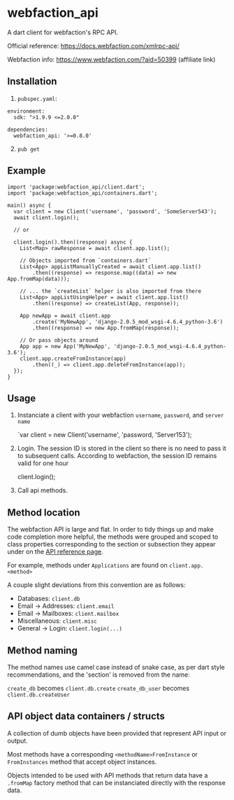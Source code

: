 # webfaction_api

A dart client for webfaction's RPC API.

Official reference: https://docs.webfaction.com/xmlrpc-api/

Webfaction info: https://www.webfaction.com/?aid=50399 (affiliate link)

## Installation

1. `pubspec.yaml`:

```
environment:
  sdk: ">1.9.9 <=2.0.0"

dependencies:
  webfaction_api: '>=0.8.0'
```

2. `pub get`


## Example

    import 'package:webfaction_api/client.dart';
    import 'package:webfaction_api/containers.dart';

    main() async {
      var client = new Client('username', 'password', 'SomeServer543');
      await client.login();

      // or

      client.login().then((response) async {
        List<Map> rawResponse = await client.app.list();

        // Objects imported from `containers.dart`
        List<App> appListManuallyCreated = await client.app.list()
            .then((response) => response.map((data) => new App.fromMap(data)));

        // ... the `createList` helper is also imported from there
        List<App> appListUsingHelper = await client.app.list()
            .then((response) => createList(App, response));

        App newApp = await client.app
            .create('MyNewApp', 'django-2.0.5_mod_wsgi-4.6.4_python-3.6')
            .then((response) => new App.fromMap(response));

        // Or pass objects around
        App app = new App('MyNewApp', 'django-2.0.5_mod_wsgi-4.6.4_python-3.6');
        client.app.createFromInstance(app)
            .then((_) => client.app.deleteFromInstance(app));
      });
    }


## Usage


 1. Instanciate a client with your webfaction `username`, `password`, and `server name`

    `var client = new Client('username', 'password, 'Server153');

2. Login. The session ID is stored in the client so there is no need to pass it to subsequent calls. According to webfaction, the session ID remains valid for one hour

   client.login();

3. Call api methods.

## Method location

The webfaction API is large and flat. In order to tidy things up and make code completion more helpful, the methods were grouped and scoped to class properties corresponding to the section or subsection they appear under on the [API reference page](https://docs.webfaction.com/xmlrpc-api/apiref.html).

For example, methods under `Applications` are found on `client.app.<method>`

A couple slight deviations from this convention are as follows:

* Databases: `client.db`
* Email -> Addresses: `client.email`
* Email -> Mailboxes: `client.mailbox`
* Miscellaneous: `client.misc`
* General -> Login: `client.login(...)`

## Method naming

The method names use camel case instead of snake case, as per dart style recommendations, and the 'section' is removed from the name:

`create_db` becomes `client.db.create`
`create_db_user` becomes `client.db.createUser`

## API object data containers / structs

A collection of dumb objects have been provided that represent API input or output.

Most methods have a corresponding `<methodName>FromInstance` or `FromInstances` method that accept object instances.

Objects intended to be used with API methods that return data have a `.fromMap` factory method that can be instanciated  directly with the response data.
